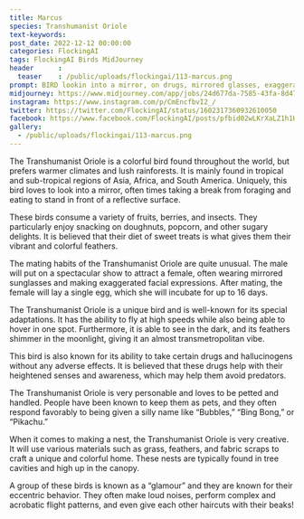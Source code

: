 ```yaml
---
title: Marcus
species: Transhumanist Oriole
text-keywords: 
post_date: 2022-12-12 00:00:00
categories: FlockingAI
tags: FlockingAI Birds MidJourney 
header      :
  teaser    : /public/uploads/flockingai/113-marcus.png
prompt: BIRD lookin into a mirror, on drugs, mirrored glasses, exaggerated face, scared, freaking out, transmetropolitan, transhumanist , on a white background
midjourney: https://www.midjourney.com/app/jobs/24d677da-7585-43fa-8d47-6d64ce4faf7c
instagram: https://www.instagram.com/p/CmEncfbvI2_/
twitter: https://twitter.com/FlockingAI/status/1602317360932610050
facebook: https://www.facebook.com/FlockingAI/posts/pfbid02wLKrXaLZ1h1HzAFBxBMmYAH4CPSFZ6BGqXnmKTdTPJDawiHX23PH8KVbm17CL12jl
gallery: 
  - /public/uploads/flockingai/113-marcus.png
---
```



The Transhumanist Oriole is a colorful bird found throughout the world, but prefers warmer climates and lush rainforests. It is mainly found in tropical and sub-tropical regions of Asia, Africa, and South America. Uniquely, this bird loves to look into a mirror, often times taking a break from foraging and eating to stand in front of a reflective surface.

These birds consume a variety of fruits, berries, and insects. They particularly enjoy snacking on doughnuts, popcorn, and other sugary delights. It is believed that their diet of sweet treats is what gives them their vibrant and colorful feathers.

The mating habits of the Transhumanist Oriole are quite unusual. The male will put on a spectacular show to attract a female, often wearing mirrored sunglasses and making exaggerated facial expressions. After mating, the female will lay a single egg, which she will incubate for up to 16 days.

The Transhumanist Oriole is a unique bird and is well-known for its special adaptations. It has the ability to fly at high speeds while also being able to hover in one spot. Furthermore, it is able to see in the dark, and its feathers shimmer in the moonlight, giving it an almost transmetropolitan vibe.

This bird is also known for its ability to take certain drugs and hallucinogens without any adverse effects. It is believed that these drugs help with their heightened senses and awareness, which may help them avoid predators.

The Transhumanist Oriole is very personable and loves to be petted and handled. People have been known to keep them as pets, and they often respond favorably to being given a silly name like “Bubbles,” “Bing Bong,” or “Pikachu.”

When it comes to making a nest, the Transhumanist Oriole is very creative. It will use various materials such as grass, feathers, and fabric scraps to craft a unique and colorful home. These nests are typically found in tree cavities and high up in the canopy.

A group of these birds is known as a “glamour” and they are known for their eccentric behavior. They often make loud noises, perform complex and acrobatic flight patterns, and even give each other haircuts with their beaks!